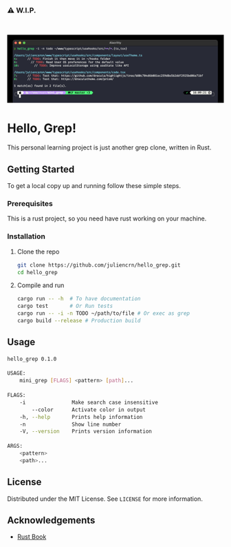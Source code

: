 ### ⚠️ W.I.P.
<br /> 

![alt](./assets/screenshot.png)

# Hello, Grep!

This personal learning project is just another grep clone, written in Rust.

<!-- GETTING STARTED -->
## Getting Started

To get a local copy up and running follow these simple steps.

### Prerequisites

This is a rust project, so you need have rust working on your machine. 

### Installation

1. Clone the repo
   ```sh
   git clone https://github.com/juliencrn/hello_grep.git
   cd hello_grep 
   ```
2. Compile and run
   ```sh
   cargo run -- -h  # To have documentation
   cargo test       # Or Run tests
   cargo run -- -i -n TODO ~/path/to/file # Or exec as grep
   cargo build --release # Production build
   ```



<!-- USAGE EXAMPLES -->
## Usage

```sh
hello_grep 0.1.0

USAGE:
    mini_grep [FLAGS] <pattern> [path]...

FLAGS:
    -i               Make search case insensitive
        --color      Activate color in output
    -h, --help       Prints help information
    -n               Show line number
    -V, --version    Prints version information

ARGS:
    <pattern>
    <path>...
```

## License

Distributed under the MIT License. See `LICENSE` for more information.

## Acknowledgements

* [Rust Book](https://doc.rust-lang.org/book/)
